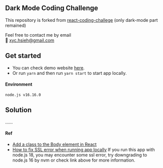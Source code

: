 ## Dark Mode Coding Challenge
This repository is forked from [react-coding-challege](https://github.com/alexgurr/react-coding-challenges) (only dark-mode part remained)  

Feel free to contact me by email  
:email: xyc.hsieh@gmail.com

## Get started
- You can check demo website [here]().
- Or run `yarn` and then run `yarn start` to start app locally.
#### Environment
`node.js v16.16.0`


## Solution
......


#### Ref
- [Add a class to the Body element in React](https://bobbyhadz.com/blog/react-add-class-to-body-element)
- [How to fix SSL error when running app locally](https://stackoverflow.com/questions/69692842/error-message-error0308010cdigital-envelope-routinesunsupported)
If you run this app with node.js 18, you may encounter some ssl error, try downgrading to node.js 16 by nvm or check link above for more information.